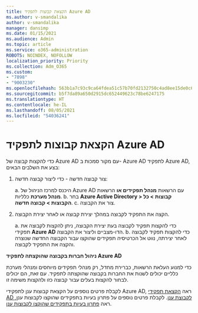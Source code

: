 ```yaml
---
title: הקצאת קבוצות לתפקיד Azure AD
ms.author: v-smandalika
author: v-smandalika
manager: dansimp
ms.date: 01/15/2021
ms.audience: Admin
ms.topic: article
ms.service: o365-administration
ROBOTS: NOINDEX, NOFOLLOW
localization_priority: Priority
ms.collection: Adm_O365
ms.custom:
- "7898"
- "9003230"
ms.openlocfilehash: 563b1a7c93c9ca64fdea51c57b70fd2132750c4ad8ee15de0c65c9668c9c3c56
ms.sourcegitcommit: b5f7da89a650d2915dc652449623c78be6247175
ms.translationtype: HT
ms.contentlocale: he-IL
ms.lasthandoff: 08/05/2021
ms.locfileid: "54036241"
---
```

# <a name="assigning-groups-to-azure-ad-role"></a>הקצאת קבוצות לתפקיד Azure AD

כדי להקצות קבוצה של Azure AD עם מקור סמכות ב- Azure AD לתפקיד Azure AD, בצע את השלבים הבאים:

1. צור קבוצה חדשה - כדי ליצור קבוצה חדשה:

    a. היכנס למרכז הניהול של Azure AD עם הרשאות **מנהל תפקידים או** הרשאות **מנהל מערכת** כלליות.
    b. בחר **Azure Active Directory > קבוצות > כל הקבוצות > קבוצה חדשה**.
    c. צור את הקבוצה.

2. הקצה את התפקיד לקבוצה במהלך יצירת קבוצה או לאחר יצירת הקבוצה.

    a. כדי להקצות תפקיד לקבוצה בעת יצירת הקבוצה, ניתן להקצות לקבוצה את תפקידי **Azure AD** הדו-מצביים וליצור את הקבוצה.
    b. כדי להקצות תפקיד לקבוצה לאחר יצירתה, נווט אל הכרטיסיה תפקידים שהוקצו עבור הקבוצה החדשה שנוצרה והקצה את התפקיד לקבוצה.   

**ניהול חברות בקבוצה שהוקצתה לתפקיד Azure AD**

כדי למנוע העלאת הרשאות, כברירת מחדל, רק מנהלי תפקידים מיוחסים ומנהלי מערכת כלליים יכולים לשנות את החברות בקבוצה שהוקצתה לתפקיד. עם זאת, הם יכולים לבחור להקצות בעלים עבור קבוצה כזו ולהקצות משימה זו.

לקבלת פרטים נוספים על הקצאת קבוצות ענן לתפקידי Azure AD, ראה [הקצאת תפקידי AD לקבוצת ענן](https://docs.microsoft.com/azure/active-directory/roles/groups-concept). לקבלת פרטים נוספים על פתרון בעיות בתפקידים שהוקצו לקבוצות ענן, ראה [פתרון בעיות בתפקידים שהוקצו לקבוצות ענן](https://docs.microsoft.com/azure/active-directory/roles/groups-faq-troubleshooting).





